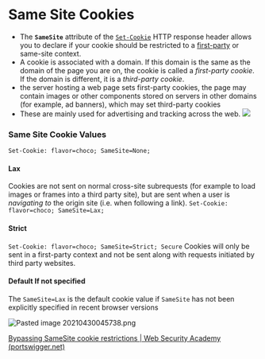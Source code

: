 # Same Site Cookies
- The **`SameSite`** attribute of the [`Set-Cookie`](https://developer.mozilla.org/en-US/docs/Web/HTTP/Headers/Set-Cookie) HTTP response header allows you to declare if your cookie should be restricted to a [first-party](https://developer.mozilla.org/en-US/docs/Web/HTTP/Cookies#third-party_cookies) or same-site context.
- A cookie is associated with a domain. If this domain is the same as the domain of the page you are on, the cookie is called a _first-party cookie_. If the domain is different, it is a _third-party cookie_.
-  the server hosting a web page sets first-party cookies, the page may contain images or other components stored on servers in other domains (for example, ad banners), which may set third-party cookies
-  These are mainly used for advertising and tracking across the web.
![](/Screenshots/site-vs-origin.png)
### Same Site Cookie Values
`Set-Cookie: flavor=choco; SameSite=None;`   
#### Lax
Cookies are not sent on normal cross-site subrequests (for example to load images or frames into a third party site), but are sent when a user is _navigating to_ the origin site (i.e. when following a link).
`Set-Cookie: flavor=choco; SameSite=Lax;` 
#### Strict
`Set-Cookie: flavor=choco; SameSite=Strict; Secure` Cookies will only be sent in a first-party context and not be sent along with requests initiated by third party websites.

#### Default If not specified
The `SameSite=Lax` is the default cookie value if `SameSite` has not been explicitly specified in recent browser versions

![Pasted image 20210430045738.png](/Screenshots/Pasted%20image%2020210430045738.png)

[Bypassing SameSite cookie restrictions | Web Security Academy (portswigger.net)](https://portswigger.net/web-security/csrf/bypassing-samesite-restrictions)